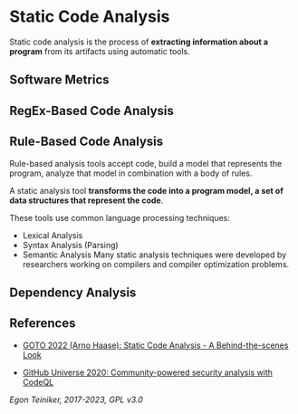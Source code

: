 # Static Code Analysis 

Static code analysis is the process of **extracting information about a program** from its artifacts using 
automatic tools.



## Software Metrics


## RegEx-Based Code Analysis


## Rule-Based Code Analysis
Rule-based analysis tools accept code, build a model that represents the program,
analyze that model in combination with a body of rules.

A static analysis tool **transforms the code into a program model, a set of data structures that represent the code**.

These tools use common language processing techniques:
* Lexical Analysis
* Syntax Analysis (Parsing) 
* Semantic Analysis
Many static analysis techniques were developed by researchers working on compilers and compiler optimization problems.



## Dependency Analysis



## References 
* [GOTO 2022 (Arno Haase): Static Code Analysis - A Behind-the-scenes Look](https://youtu.be/4HhHER0n8ls)

* [GitHub Universe 2020: Community-powered security analysis with CodeQL](https://youtu.be/Y6PjAaZKNYk)

*Egon Teiniker, 2017-2023, GPL v3.0*